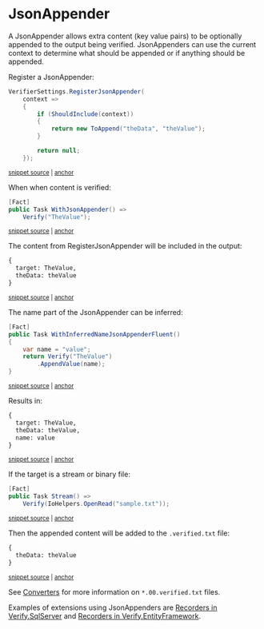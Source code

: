 <!--
GENERATED FILE - DO NOT EDIT
This file was generated by [MarkdownSnippets](https://github.com/SimonCropp/MarkdownSnippets).
Source File: /docs/mdsource/jsonappender.source.md
To change this file edit the source file and then run MarkdownSnippets.
-->

# JsonAppender

A JsonAppender allows extra content (key value pairs) to be optionally appended to the output being verified. JsonAppenders can use the current context to determine what should be appended or if anything should be appended.

Register a JsonAppender:

<!-- snippet: RegisterJsonAppender -->
<a id='snippet-RegisterJsonAppender'></a>
```cs
VerifierSettings.RegisterJsonAppender(
    context =>
    {
        if (ShouldInclude(context))
        {
            return new ToAppend("theData", "theValue");
        }

        return null;
    });
```
<sup><a href='/src/Verify.Tests/Converters/JsonAppenderTests.cs#L7-L18' title='Snippet source file'>snippet source</a> | <a href='#snippet-RegisterJsonAppender' title='Start of snippet'>anchor</a></sup>
<!-- endSnippet -->

When when content is verified:

<!-- snippet: JsonAppender -->
<a id='snippet-JsonAppender'></a>
```cs
[Fact]
public Task WithJsonAppender() =>
    Verify("TheValue");
```
<sup><a href='/src/Verify.Tests/Converters/JsonAppenderTests.cs#L30-L36' title='Snippet source file'>snippet source</a> | <a href='#snippet-JsonAppender' title='Start of snippet'>anchor</a></sup>
<!-- endSnippet -->

The content from RegisterJsonAppender will be included in the output:

<!-- snippet: JsonAppenderTests.WithJsonAppender.verified.txt -->
<a id='snippet-JsonAppenderTests.WithJsonAppender.verified.txt'></a>
```txt
{
  target: TheValue,
  theData: theValue
}
```
<sup><a href='/src/Verify.Tests/Converters/JsonAppenderTests.WithJsonAppender.verified.txt#L1-L4' title='Snippet source file'>snippet source</a> | <a href='#snippet-JsonAppenderTests.WithJsonAppender.verified.txt' title='Start of snippet'>anchor</a></sup>
<!-- endSnippet -->


The name part of the JsonAppender can be inferred:

<!-- snippet: JsonAppenderInferredName -->
<a id='snippet-JsonAppenderInferredName'></a>
```cs
[Fact]
public Task WithInferredNameJsonAppenderFluent()
{
    var name = "value";
    return Verify("TheValue")
        .AppendValue(name);
}
```
<sup><a href='/src/Verify.Tests/Converters/JsonAppenderTests.cs#L47-L55' title='Snippet source file'>snippet source</a> | <a href='#snippet-JsonAppenderInferredName' title='Start of snippet'>anchor</a></sup>
<!-- endSnippet -->

Results in:

<!-- snippet: JsonAppenderTests.WithInferredNameJsonAppender.verified.txt -->
<a id='snippet-JsonAppenderTests.WithInferredNameJsonAppender.verified.txt'></a>
```txt
{
  target: TheValue,
  theData: theValue,
  name: value
}
```
<sup><a href='/src/Verify.Tests/Converters/JsonAppenderTests.WithInferredNameJsonAppender.verified.txt#L1-L5' title='Snippet source file'>snippet source</a> | <a href='#snippet-JsonAppenderTests.WithInferredNameJsonAppender.verified.txt' title='Start of snippet'>anchor</a></sup>
<!-- endSnippet -->


If the target is a stream or binary file:

<!-- snippet: JsonAppenderStream -->
<a id='snippet-JsonAppenderStream'></a>
```cs
[Fact]
public Task Stream() =>
    Verify(IoHelpers.OpenRead("sample.txt"));
```
<sup><a href='/src/Verify.Tests/Converters/JsonAppenderTests.cs#L83-L89' title='Snippet source file'>snippet source</a> | <a href='#snippet-JsonAppenderStream' title='Start of snippet'>anchor</a></sup>
<!-- endSnippet -->

Then the appended content will be added to the `.verified.txt` file:

<!-- snippet: JsonAppenderTests.Stream#00.verified.txt -->
<a id='snippet-JsonAppenderTests.Stream#00.verified.txt'></a>
```txt
{
  theData: theValue
}
```
<sup><a href='/src/Verify.Tests/Converters/JsonAppenderTests.Stream#00.verified.txt#L1-L3' title='Snippet source file'>snippet source</a> | <a href='#snippet-JsonAppenderTests.Stream#00.verified.txt' title='Start of snippet'>anchor</a></sup>
<!-- endSnippet -->

See [Converters](/docs/converter.md) for more information on `*.00.verified.txt` files.

Examples of extensions using JsonAppenders are [Recorders in Verify.SqlServer](https://github.com/VerifyTests/Verify.SqlServer#recording) and  [Recorders in Verify.EntityFramework](https://github.com/VerifyTests/Verify.EntityFramework#recording).
